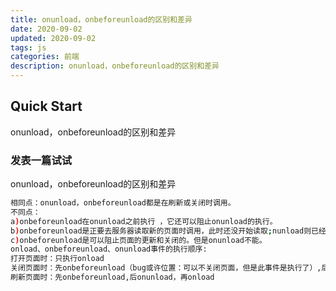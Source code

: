 ```yaml
---
title: onunload，onbeforeunload的区别和差异
date: 2020-09-02
updated: 2020-09-02
tags: js
categories: 前端
description: onunload，onbeforeunload的区别和差异
---
```

## Quick Start

 onunload，onbeforeunload的区别和差异

### 发表一篇试试

 onunload，onbeforeunload的区别和差异

``` bash
相同点：onunload，onbeforeunload都是在刷新或关闭时调用。
不同点：
a)onbeforeunload在onunload之前执行 ，它还可以阻止onunload的执行。
b)onbeforeunload是正要去服务器读取新的页面时调用，此时还没开始读取;nunload则已经从服务器上读到了需要加载的新的页面，在即将替换掉当前页面时调用 。
c)onbeforeunload是可以阻止页面的更新和关闭的。但是onunload不能。
onload、onbeforeunload、onunload事件的执行顺序:
打开页面时：只执行onload
关闭页面时：先onbeforeunload（bug或许位置：可以不关闭页面，但是此事件是执行了）,后onunload
刷新页面时：先onbeforeunload,后onunload，再onload

```
